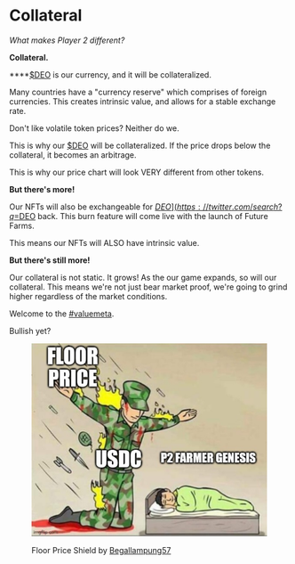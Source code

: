 # Collateral

_What makes Player 2 different?_&#x20;

**Collateral.**&#x20;

****[$DEO](https://twitter.com/search?q=%24DEO\&src=cashtag\_click) is our currency, and it will be collateralized.&#x20;

Many countries have a "currency reserve" which comprises of foreign currencies. This creates intrinsic value, and allows for a stable exchange rate.

Don't like volatile token prices? Neither do we.&#x20;

This is why our [$DEO](https://twitter.com/search?q=%24DEO\&src=cashtag\_click) will be collateralized. If the price drops below the collateral, it becomes an arbitrage.&#x20;

This is why our price chart will look VERY different from other tokens.

**But there's more!**&#x20;

Our NFTs will also be exchangeable for [$DEO](https://twitter.com/search?q=%24DEO\&src=cashtag\_click). Don't like your NFT? Burn it. Get [$DEO](https://twitter.com/search?q=%24DEO\&src=cashtag\_click) back. This burn feature will come live with the launch of Future Farms.&#x20;

This means our NFTs will ALSO have intrinsic value.

**But there's still more!**&#x20;

Our collateral is not static. It grows! As the our game expands, so will our collateral. This means we're not just bear market proof, we're going to grind higher regardless of the market conditions.&#x20;

Welcome to the [#valuemeta](https://twitter.com/hashtag/valuemeta?src=hashtag\_click).&#x20;

Bullish yet?

<figure><img src="../.gitbook/assets/floorpriceshield.jpg" alt=""><figcaption><p>Floor Price Shield by <a href="https://twitter.com/Begallampung57">Begallampung57</a></p></figcaption></figure>

